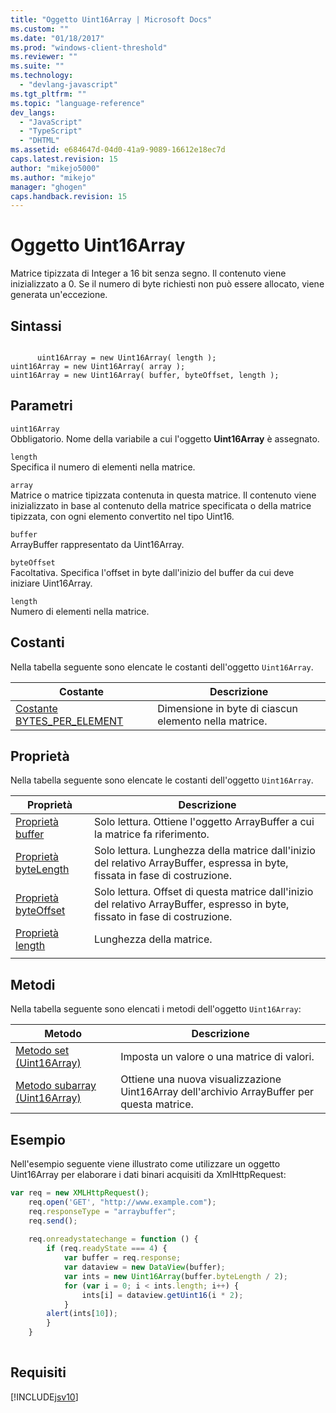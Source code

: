 ```yaml
---
title: "Oggetto Uint16Array | Microsoft Docs"
ms.custom: ""
ms.date: "01/18/2017"
ms.prod: "windows-client-threshold"
ms.reviewer: ""
ms.suite: ""
ms.technology: 
  - "devlang-javascript"
ms.tgt_pltfrm: ""
ms.topic: "language-reference"
dev_langs: 
  - "JavaScript"
  - "TypeScript"
  - "DHTML"
ms.assetid: e684647d-04d0-41a9-9089-16612e18ec7d
caps.latest.revision: 15
author: "mikejo5000"
ms.author: "mikejo"
manager: "ghogen"
caps.handback.revision: 15
---
```

# Oggetto Uint16Array
Matrice tipizzata di Integer a 16 bit senza segno.  Il contenuto viene inizializzato a 0.  Se il numero di byte richiesti non può essere allocato, viene generata un'eccezione.  
  
## Sintassi  
  
```  
  
      uint16Array = new Uint16Array( length );  
uint16Array = new Uint16Array( array );  
uint16Array = new Uint16Array( buffer, byteOffset, length );  
```  
  
## Parametri  
 `uint16Array`  
 Obbligatorio.  Nome della variabile a cui l'oggetto **Uint16Array** è assegnato.  
  
 `length`  
 Specifica il numero di elementi nella matrice.  
  
 `array`  
 Matrice o matrice tipizzata contenuta in questa matrice.  Il contenuto viene inizializzato in base al contenuto della matrice specificata o della matrice tipizzata, con ogni elemento convertito nel tipo Uint16.  
  
 `buffer`  
 ArrayBuffer rappresentato da Uint16Array.  
  
 `byteOffset`  
 Facoltativa.  Specifica l'offset in byte dall'inizio del buffer da cui deve iniziare Uint16Array.  
  
 `length`  
 Numero di elementi nella matrice.  
  
## Costanti  
 Nella tabella seguente sono elencate le costanti dell'oggetto `Uint16Array`.  
  
|Costante|Descrizione|  
|--------------|-----------------|  
|[Costante BYTES\_PER\_ELEMENT](../../javascript/reference/bytes-per-element-constant-uint16array.md)|Dimensione in byte di ciascun elemento nella matrice.|  
  
## Proprietà  
 Nella tabella seguente sono elencate le costanti dell'oggetto `Uint16Array`.  
  
|Proprietà|Descrizione|  
|---------------|-----------------|  
|[Proprietà buffer](../../javascript/reference/buffer-property-uint16array.md)|Solo lettura.  Ottiene l'oggetto ArrayBuffer a cui la matrice fa riferimento.|  
|[Proprietà byteLength](../../javascript/reference/bytelength-property-uint16array.md)|Solo lettura.  Lunghezza della matrice dall'inizio del relativo ArrayBuffer, espressa in byte, fissata in fase di costruzione.|  
|[Proprietà byteOffset](../../javascript/reference/byteoffset-property-uint16array.md)|Solo lettura.  Offset di questa matrice dall'inizio del relativo ArrayBuffer, espresso in byte, fissato in fase di costruzione.|  
|[Proprietà length](../../javascript/reference/length-property-uint16array.md)|Lunghezza della matrice.|  
|||  
  
## Metodi  
 Nella tabella seguente sono elencati i metodi dell'oggetto `Uint16Array`:  
  
|Metodo|Descrizione|  
|------------|-----------------|  
|[Metodo set \(Uint16Array\)](../../javascript/reference/set-method-uint16array.md)|Imposta un valore o una matrice di valori.|  
|[Metodo subarray \(Uint16Array\)](../../javascript/reference/subarray-method-uint16array.md)|Ottiene una nuova visualizzazione Uint16Array dell'archivio ArrayBuffer per questa matrice.|  
  
## Esempio  
 Nell'esempio seguente viene illustrato come utilizzare un oggetto Uint16Array per elaborare i dati binari acquisiti da XmlHttpRequest:  
  
```javascript  
var req = new XMLHttpRequest();  
    req.open('GET', "http://www.example.com");  
    req.responseType = "arraybuffer";  
    req.send();  
  
    req.onreadystatechange = function () {  
        if (req.readyState === 4) {  
            var buffer = req.response;  
            var dataview = new DataView(buffer);  
            var ints = new Uint16Array(buffer.byteLength / 2);  
            for (var i = 0; i < ints.length; i++) {  
                ints[i] = dataview.getUint16(i * 2);  
            }  
        alert(ints[10]);  
        }  
    }  
  
```  
  
## Requisiti  
 [!INCLUDE[jsv10](../../javascript/reference/includes/jsv10-md.md)]